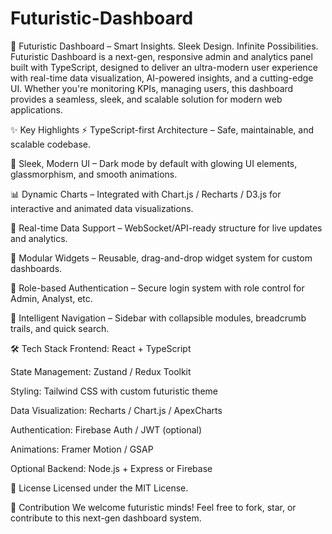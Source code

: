 # Futuristic-Dashboard
 
🚀 Futuristic Dashboard – Smart Insights. Sleek Design. Infinite Possibilities.
Futuristic Dashboard is a next-gen, responsive admin and analytics panel built with TypeScript, designed to deliver an ultra-modern user experience with real-time data visualization, AI-powered insights, and a cutting-edge UI. Whether you're monitoring KPIs, managing users, this dashboard provides a seamless, sleek, and scalable solution for modern web applications.

✨ Key Highlights
⚡ TypeScript-first Architecture – Safe, maintainable, and scalable codebase.

🌌 Sleek, Modern UI – Dark mode by default with glowing UI elements, glassmorphism, and smooth animations.

📊 Dynamic Charts – Integrated with Chart.js / Recharts / D3.js for interactive and animated data visualizations.

📡 Real-time Data Support – WebSocket/API-ready structure for live updates and analytics.

🧩 Modular Widgets – Reusable, drag-and-drop widget system for custom dashboards.

🔐 Role-based Authentication – Secure login system with role control for Admin, Analyst, etc.

🧭 Intelligent Navigation – Sidebar with collapsible modules, breadcrumb trails, and quick search.

🛠️ Tech Stack
Frontend: React + TypeScript

State Management: Zustand / Redux Toolkit

Styling: Tailwind CSS with custom futuristic theme

Data Visualization: Recharts / Chart.js / ApexCharts

Authentication: Firebase Auth / JWT (optional)

Animations: Framer Motion / GSAP

Optional Backend: Node.js + Express or Firebase

📜 License
Licensed under the MIT License.

🙌 Contribution
We welcome futuristic minds! Feel free to fork, star, or contribute to this next-gen dashboard system.


